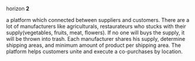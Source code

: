 horizon
**2**

a platform which connected between suppliers and customers.
        There are a lot of manufacturers like agriculturals, restaurateurs who stucks with their supply(vegetables, fruits, meat, flowers).
        If no one will buys the supply, it will be thrown into trash. Each manufacturer shares his supply, determine shipping areas, and minimum amount of product per shipping area.
        The platform helps customers unite and execute a co-purchases by location.